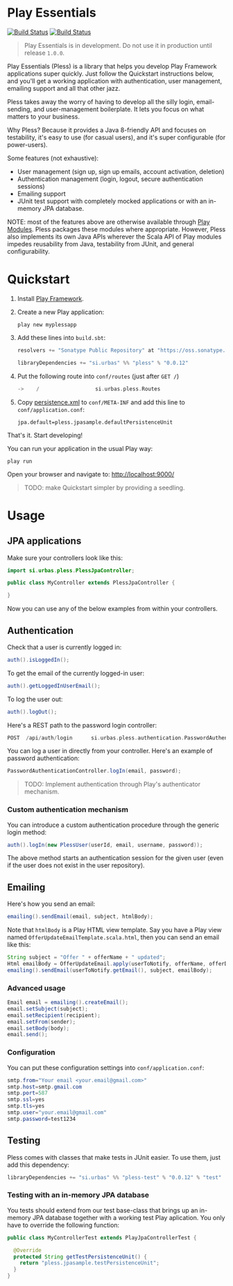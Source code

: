 # Play Essentials

[![Build Status](https://drone.io/bitbucket.org/urbas/play-essentials/status.png)](https://drone.io/bitbucket.org/urbas/play-essentials/latest)
[![Build Status](https://travis-ci.org/urbas/play-essentials.png?branch=master)](https://travis-ci.org/urbas/play-essentials)

> Play Essentials is in development. Do not use it in production until release `1.0.0`.

Play Essentials (Pless) is a library that helps you develop Play Framework applications super quickly. Just follow the
Quickstart instructions below, and you'll get a working application with authentication, user management, emailing
support and all that other jazz.

Pless takes away the worry of having to develop all the silly login, email-sending, and user-management boilerplate. It
lets you focus on what matters to your business.

Why Pless? Because it provides a Java 8-friendly API and focuses on testability, it's easy to use (for casual users),
and it's super configurable (for power-users).

Some features (not exhaustive):

-   User management (sign up, sign up emails, account activation, deletion)
-   Authentication management (login, logout, secure authentication sessions)
-   Emailing support
-   JUnit test support with completely mocked applications or with an in-memory JPA database.

NOTE: most of the features above are otherwise available through [Play Modules](http://www.playframework.com/modules).
Pless packages these modules where appropriate. However, Pless also implements its own Java APIs wherever the Scala API
of Play modules impedes reusability from Java, testability from JUnit, and general configurability.

# Quickstart

1.  Install [Play Framework](http://www.playframework.com/download).

2.  Create a new Play application:

        play new myplessapp

3.  Add these lines into `build.sbt`:

    ```scala
    resolvers += "Sonatype Public Repository" at "https://oss.sonatype.org/content/groups/public"

    libraryDependencies += "si.urbas" %% "pless" % "0.0.12"
    ```

4.  Put the following route into `conf/routes` (just after `GET /`)

    ```scala
    ->    /                  si.urbas.pless.Routes
    ```

5.  Copy [persistence.xml](./plessJpaSample/conf/META-INF/persistence.xml) to `conf/META-INF` and add this line to `conf/application.conf`:

        jpa.default=pless.jpasample.defaultPersistenceUnit

That's it. Start developing!

You can run your application in the usual Play way:

    play run

Open your browser and navigate to: [http://localhost:9000/](http://localhost:9000/)

>   TODO: make Quickstart simpler by providing a seedling.

# Usage

## JPA applications

Make sure your controllers look like this:

```java
import si.urbas.pless.PlessJpaController;

public class MyController extends PlessJpaController {

}
```

Now you can use any of the below examples from within your controllers.

## Authentication

Check that a user is currently logged in:

```java
auth().isLoggedIn();
```

To get the email of the currently logged-in user:

```java
auth().getLoggedInUserEmail();
```

To log the user out:

```java
auth().logOut();
```

Here's a REST path to the password login controller:

```scala
POST  /api/auth/login      si.urbas.pless.authentication.PasswordAuthenticationController.logIn()
```

You can log a user in directly from your controller. Here's an example of password authentication:

```java
PasswordAuthenticationController.logIn(email, password);
```

>   TODO: Implement authentication through Play's authenticator mechanism.

### Custom authentication mechanism

You can introduce a custom authentication procedure through the generic login method:

```java
auth().logIn(new PlessUser(userId, email, username, password));
```

The above method starts an authentication session for the given user (even if the user does not exist in the user repository).

## Emailing

Here's how you send an email:

```java
emailing().sendEmail(email, subject, htmlBody);
```

Note that `htmlBody` is a Play HTML view template. Say you have a
Play view named `OfferUpdateEmailTemplate.scala.html`, then you can send an
email like this:


```java
String subject = "Offer " + offerName + " updated";
Html emailBody = OfferUpdateEmail.apply(userToNotify, offerName, offerDescription, offerPrice);
emailing().sendEmail(userToNotify.getEmail(), subject, emailBody);
```

### Advanced usage

```java
Email email = emailing().createEmail();
email.setSubject(subject);
email.setRecipient(recipient);
email.setFrom(sender);
email.setBody(body);
email.send();
```

### Configuration

You can put these configuration settings into `conf/application.conf`:

```java
smtp.from="Your email <your.email@gmail.com>"
smtp.host=smtp.gmail.com
smtp.port=587
smtp.ssl=yes
smtp.tls=yes
smtp.user="your.email@gmail.com"
smtp.password=test1234
```

## Testing

Pless comes with classes that make tests in JUnit easier. To use them, just add this dependency:

```scala
libraryDependencies += "si.urbas" %% "pless-test" % "0.0.12" % "test"
```

### Testing with an in-memory JPA database

You tests should extend from our test base-class that brings up an in-memory JPA database together with a working test Play aplication. You only have to override the following function:

```java
public class MyControllerTest extends PlayJpaControllerTest {

  @Override
  protected String getTestPersistenceUnit() {
    return "pless.jpasample.testPersistenceUnit";
  }
}
```